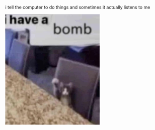 i tell the computer to do things and sometimes it actually listens to me
<!--START_SECTION:update_image-->
<img src=https://raw.githubusercontent.com/sneakykestrel/sneakykestrel/main/.github/images/i-have-a-bomb.jpg height="" width="300" align=left alt=kitty />
<!--END_SECTION:update_image-->

